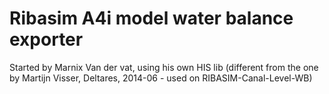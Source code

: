 # Ribasim A4i model water balance exporter
Started by Marnix Van der vat, using his own HIS lib
  (different from the one by Martijn Visser, Deltares, 2014-06 - used on RIBASIM-Canal-Level-WB)
